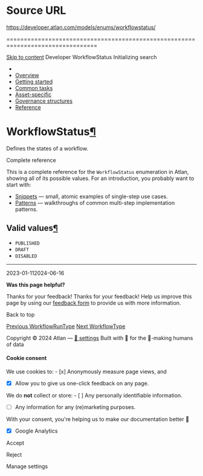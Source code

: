 # Source URL
https://developer.atlan.com/models/enums/workflowstatus/

================================================================================

<!--
canonical: https://developer.atlan.com/models/enums/workflowstatus/
meta-content-security-policy: object-src 'none'; base-uri 'self'; manifest-src 'self'; media-src 'self';
meta-description: Dear Developers
meta-generator: mkdocs-1.6.1, mkdocs-material-9.6.14
meta-og-description: Dear Developers
meta-og-image: https://developer.atlan.com/assets/images/social/models/enums/workflowstatus.png
meta-og-image-height: 630
meta-og-image-type: image/png
meta-og-image-width: 1200
meta-og-title: WorkflowStatus - Developer
meta-og-type: website
meta-og-url: https://developer.atlan.com/models/enums/workflowstatus/
meta-twitter:card: summary_large_image
meta-twitter:description: Dear Developers
meta-twitter:image: https://developer.atlan.com/assets/images/social/models/enums/workflowstatus.png
meta-twitter:title: WorkflowStatus - Developer
meta-viewport: width=device-width,initial-scale=1
title: WorkflowStatus - Developer
-->

[Skip to content](#workflowstatus) Developer WorkflowStatus Initializing search 

* 
* [Overview](../../..)
* [Getting started](../../../getting-started/)
* [Common tasks](../../../snippets/)
* [Asset\-specific](../../../patterns/)
* [Governance structures](../../../governance/)
* [Reference](../../../reference/)

WorkflowStatus[¶](#workflowstatus "Permanent link")
===================================================

Defines the states of a workflow.

Complete reference

This is a complete reference for the `WorkflowStatus` enumeration in Atlan, showing all of its possible values. For an introduction, you probably want to start with:

* [Snippets](../../../snippets/) — small, atomic examples of single\-step use cases.
* [Patterns](../../../patterns/) — walkthroughs of common multi\-step implementation patterns.

Valid values[¶](#valid-values "Permanent link")
-----------------------------------------------

* `PUBLISHED`
* `DRAFT`
* `DISABLED`

---

2023\-01\-112024\-06\-16

**Was this page helpful?**

Thanks for your feedback! Thanks for your feedback! Help us improve this page by using our [feedback form](https://docs.google.com/forms/d/e/1FAIpQLScfoq7vqEn8S4QvN0ehPp0MRy6WYK5x-okJDqD69lHgoPPWtg/viewform?usp=pp_url&entry.1800719315=/models/enums/workflowstatus/) to provide us with more information. 

Back to top

[Previous WorkflowRunType](../workflowruntype/) [Next WorkflowType](../workflowtype/) 

Copyright © 2024 Atlan — [🍪 settings](#__consent) 
Built with 💙 for the 🤖\-making humans of data 

#### Cookie consent

We use cookies to: - [x] Anonymously measure page views, and
- [x] Allow you to give us one\-click feedback on any page.

 We do **not** collect or store: - [ ] Any personally identifiable information.
- [ ] Any information for any (re)marketing purposes.

 With your consent, you're helping us to make our documentation better 💙

- [x] Google Analytics

Accept

Reject

Manage settings

